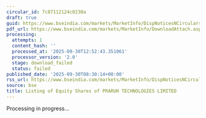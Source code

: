 ```yaml
---
circular_id: 7c87112124c0230a
draft: true
guid: https://www.bseindia.com/markets/MarketInfo/DispNoticesNCirculars.aspx?Noticeid={0D507D2D-C959-4D7F-89D2-F439772674F1}&noticeno=20250930-12&dt=09/30/2025&icount=12&totcount=55&flag=0
pdf_url: https://www.bseindia.com/markets/MarketInfo/DownloadAttach.aspx?id=20250930-12&attachedId=
processing:
  attempts: 1
  content_hash: ''
  processed_at: '2025-09-30T12:52:43.351061'
  processor_version: '2.0'
  stage: download_failed
  status: failed
published_date: '2025-09-30T08:30:14+00:00'
rss_url: https://www.bseindia.com/markets/MarketInfo/DispNoticesNCirculars.aspx?Noticeid={0D507D2D-C959-4D7F-89D2-F439772674F1}&noticeno=20250930-12&dt=09/30/2025&icount=12&totcount=55&flag=0
source: bse
title: Listing of Equity Shares of PRARUH TECHNOLOGIES LIMITED
---
```


Processing in progress...